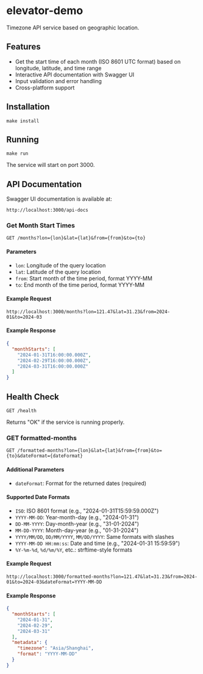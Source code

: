 # elevator-demo

Timezone API service based on geographic location.

## Features

- Get the start time of each month (ISO 8601 UTC format) based on longitude, latitude, and time range
- Interactive API documentation with Swagger UI
- Input validation and error handling
- Cross-platform support

## Installation

```
make install
```

## Running

```
make run
```

The service will start on port 3000.

## API Documentation

Swagger UI documentation is available at:
```
http://localhost:3000/api-docs
```

### Get Month Start Times

```
GET /months?lon={lon}&lat={lat}&from={from}&to={to}
```

#### Parameters

- `lon`: Longitude of the query location
- `lat`: Latitude of the query location
- `from`: Start month of the time period, format YYYY-MM
- `to`: End month of the time period, format YYYY-MM

#### Example Request

```
http://localhost:3000/months?lon=121.47&lat=31.23&from=2024-01&to=2024-03
```

#### Example Response

```json
{
  "monthStarts": [
    "2024-01-31T16:00:00.000Z",
    "2024-02-29T16:00:00.000Z",
    "2024-03-31T16:00:00.000Z"
  ]
}
```

## Health Check

```
GET /health
```

Returns "OK" if the service is running properly.

### GET formatted-months
 
```
GET /formatted-months?lon={lon}&lat={lat}&from={from}&to={to}&dateFormat={dateFormat}
```

#### Additional Parameters

- `dateFormat`: Format for the returned dates (required)

#### Supported Date Formats

- `ISO`: ISO 8601 format (e.g., "2024-01-31T15:59:59.000Z")
- `YYYY-MM-DD`: Year-month-day (e.g., "2024-01-31")
- `DD-MM-YYYY`: Day-month-year (e.g., "31-01-2024")
- `MM-DD-YYYY`: Month-day-year (e.g., "01-31-2024")
- `YYYY/MM/DD`, `DD/MM/YYYY`, `MM/DD/YYYY`: Same formats with slashes
- `YYYY-MM-DD HH:mm:ss`: Date and time (e.g., "2024-01-31 15:59:59")
- `%Y-%m-%d`, `%d/%m/%Y`, etc.: strftime-style formats

#### Example Request
```
http://localhost:3000/formatted-months?lon=121.47&lat=31.23&from=2024-01&to=2024-03&dateFormat=YYYY-MM-DD
```

#### Example Response

```json
{
  "monthStarts": [
    "2024-01-31",
    "2024-02-29",
    "2024-03-31"
  ],
  "metadata": {
    "timezone": "Asia/Shanghai",
    "format": "YYYY-MM-DD"
  }
}
```